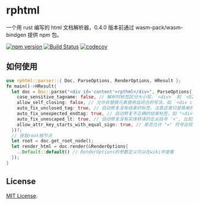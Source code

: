 # rphtml

一个用 rust 编写的 html 文档解析器，0.4.0 版本前通过 wasm-pack/wasm-bindgen 提供 npm 包。

[![npm version](https://badge.fury.io/js/rphtml.svg)](https://badge.fury.io/js/rphtml)
[![Build Status](https://github.com/fefit/rphtml/actions/workflows/test.yml/badge.svg)](https://github.com/fefit/rphtml/actions)
[![codecov](https://codecov.io/gh/fefit/rphtml/branch/master/graph/badge.svg)](https://codecov.io/gh/fefit/rphtml)

## 如何使用

```rust
use rphtml::parser::{ Doc, ParseOptions, RenderOptions, HResult };
fn main()->HResult{
  let doc = Doc::parse("<div id='content'>rpthml</div>", ParseOptions{
    case_sensitive_tagname: false, // 解析时标签区分大小写，`<div>` 和 `<DIV>` 将被视作不同标签，不建议开启
    allow_self_closing: false, // 允许非替换元素使用自闭合的写法，如 `<div class='' />`
    auto_fix_unclosed_tag: true, // 自动修复没有结束的标签，注意这里只是简单的将标签闭合
    auto_fix_unexpected_endtag: true, // 自动修复不正确的结束标签，如 "<div></p></div>" 会被修复为 "<div></div>"
    auto_fix_unescaped_lt: true, // 自动修复没有实体转译的左尖括号 '<', 比如`<div>a<b</div>`会被修复为`<div>a&lt;b</div>`
    allow_attr_key_starts_with_equal_sign: true, // 是否允许 "=" 符号出现在属性名的开头，如 `<div =a="c" />` 属性名为"=a"，值为"c"
  })?;
  // 获取root根节点
  let root = doc.get_root_node();
  let render_html = doc.render(&RenderOptions{
    ..Default::default() // RenderOptions的参数定义可以在wiki中查看
  });
}
```

## License

[MIT License](./LICENSE).
